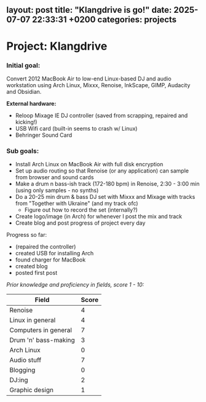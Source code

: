 
layout: post
title:  "Klangdrive is go!"
date:   2025-07-07 22:33:31 +0200
categories: projects
---


# Project: Klangdrive
### Initial goal:
Convert 2012 MacBook Air to low-end Linux-based DJ and audio workstation using Arch Linux, Mixxx, Renoise, InkScape, GIMP, Audacity and Obsidian. 

**External hardware:**
- Reloop Mixage IE DJ controller (saved from scrapping, repaired and kicking!)
- USB Wifi card (built-in seems to crash w/ Linux)
- Behringer Sound Card

### Sub goals:
- Install Arch Linux on MacBook Air with full disk encryption
- Set up audio routing so that Renoise (or any application) can sample from browser and sound cards
- Make a drum n bass-ish track (172-180 bpm) in Renoise, 2:30 - 3:00 min (using only samples - no synths)
- Do a 20-25 min drum & bass DJ set with Mixxx and Mixage with tracks from "Together with Ukraine" (and my track ofc)
	- Figure out how to record the set (internally?)
- Create logo/image (in Arch) for whenever I post the mix and track
- Create blog and post progress of project every day

Progress so far:
- (repaired the controller)
- created USB for installing Arch
- found charger for MacBook
- created blog
- posted first post



*Prior knowledge and proficiency in fields, score 1 - 10:*

| Field                | Score |
| -------------------- | ----- |
| Renoise              | 4     |
| Linux in general     | 4     |
| Computers in general | 7     |
| Drum 'n' bass-making | 3     |
| Arch Linux           | 0     |
| Audio stuff          | 7     |
| Blogging             | 0     |
| DJ:ing               | 2     |
| Graphic design       | 1     |
